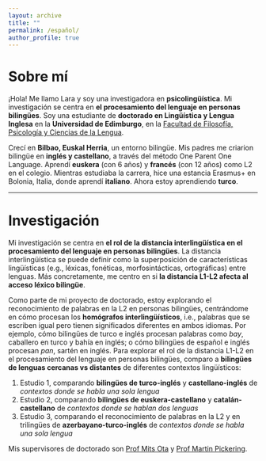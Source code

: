 ```yaml
---
layout: archive
title: ""
permalink: /español/
author_profile: true
---
```

# **Sobre mí**
¡Hola! Me llamo Lara y soy una investigadora en **psicolingüística**. Mi investigación se centra en **el procesamiento del lenguaje en personas bilingües**.
Soy una estudiante de **doctorado en Lingüística y Lengua Inglesa** en la **Universidad de Edimburgo**, en la [Facultad de Filosofía, Psicología y Ciencias de la Lengua](https://ppls.ed.ac.uk/linguistics-and-english-language/people/phd-students).

Crecí en **Bilbao, Euskal Herria**, un entorno bilingüe. Mis padres me criarion bilingüe en **inglés y castellano**, a través del método One Parent One Language. Aprendí **euskera** (con 6 años) y **francés** (con 12 años) como L2 en el colegio. Mientras estudiaba la carrera, hice una estancia Erasmus+ en Bolonia, Italia, donde aprendí **italiano**. Ahora estoy aprendiendo **turco**. 

--------------------------------------------------------------------------------------------------------------------
# **Investigación**
Mi investigación se centra en **el rol de la distancia interlingüística en el procesamiento del lenguaje en personas bilingües**. La distancia interlingüística se puede definir como la superposición de características lingüísticas (e.g., léxicas, fonéticas, morfosintácticas, ortográficas) entre lenguas. Más concretamente, me centro en si **la distancia L1-L2 afecta al acceso léxico bilingüe**.

Como parte de mi proyecto de doctorado, estoy explorando el reconocimiento de palabras en la L2 en personas bilingües, centrándome en cómo procesan los **homógrafos interlingüísticos**, i.e., palabras que se escriben igual pero tienen significados diferentes en ambos idiomas. Por ejemplo, cómo bilingües de turco e inglés procesan palabras como _bay_, caballero en turco y bahía en inglés; o cómo bilingües de español e inglés procesan _pan_, sartén en inglés. Para explorar el rol de la distancia L1-L2 en el procesamiento del lenguaje en personas bilingües, comparo a **bilingües de lenguas cercanas vs distantes** de diferentes contextos lingüísticos:
1. Estudio 1, comparando **bilingües de turco-inglés** y **castellano-inglés** de _contextos donde se habla una sola lengua_
2. Estudio 2, comparando **bilingües de euskera-castellano** y **catalán-castellano** de _contextos donde se hablan dos lenguas_
3. Estudio 3, comparando el reconocimiento de palabras en la L2 y en trilingües de **azerbayano-turco-inglés** de _contextos donde se habla una sola lengua_

Mis supervisores de doctorado son [Prof Mits Ota](http://www.lel.ed.ac.uk/~mits/) y [Prof Martin Pickering](https://edwebprofiles.ed.ac.uk/profile/martin-pickering).



